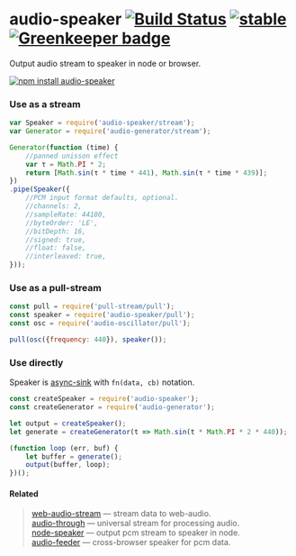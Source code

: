 # audio-speaker [![Build Status](https://travis-ci.org/audiojs/audio-speaker.svg?branch=master)](https://travis-ci.org/audiojs/audio-speaker) [![stable](https://img.shields.io/badge/stability-stable-brightgreen.svg)](http://github.com/badges/stability-badges) [![Greenkeeper badge](https://badges.greenkeeper.io/audiojs/audio-speaker.svg)](https://greenkeeper.io/)

Output audio stream to speaker in node or browser.

[![npm install audio-speaker](https://nodei.co/npm/audio-speaker.png?mini=true)](https://npmjs.org/package/audio-speaker/)


### Use as a stream

```js
var Speaker = require('audio-speaker/stream');
var Generator = require('audio-generator/stream');

Generator(function (time) {
	//panned unisson effect
	var τ = Math.PI * 2;
	return [Math.sin(τ * time * 441), Math.sin(τ * time * 439)];
})
.pipe(Speaker({
	//PCM input format defaults, optional.
	//channels: 2,
	//sampleRate: 44100,
	//byteOrder: 'LE',
	//bitDepth: 16,
	//signed: true,
	//float: false,
	//interleaved: true,
}));
```

### Use as a pull-stream

```js
const pull = require('pull-stream/pull');
const speaker = require('audio-speaker/pull');
const osc = require('audio-oscillator/pull');

pull(osc({frequency: 440}), speaker());
```

### Use directly

Speaker is [async-sink](https://github.com/audiojs/contributing/wiki/Streams-convention) with `fn(data, cb)` notation.

```js
const createSpeaker = require('audio-speaker');
const createGenerator = require('audio-generator');

let output = createSpeaker();
let generate = createGenerator(t => Math.sin(t * Math.PI * 2 * 440));

(function loop (err, buf) {
	let buffer = generate();
	output(buffer, loop);
})();
```

#### Related

> [web-audio-stream](https://github.com/audiojs/web-audio-stream) — stream data to web-audio.<br/>
> [audio-through](http://npmjs.org/package/audio-through) — universal stream for processing audio.<br/>
> [node-speaker](http://npmjs.org/package/speaker) — output pcm stream to speaker in node.<br/>
> [audio-feeder](https://github.com/brion/audio-feeder) — cross-browser speaker for pcm data.<br/>

